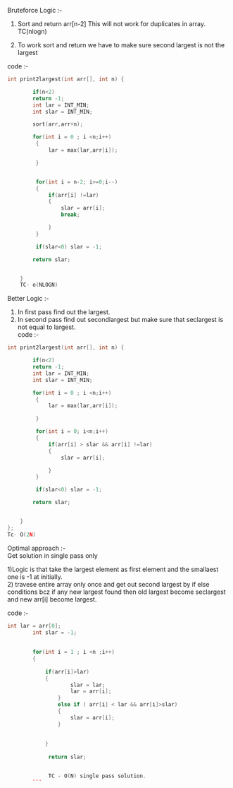 Bruteforce Logic :-

1. Sort and return arr[n-2] This will not work for duplicates in array. TC(nlogn)

2. To work sort and return we have to make sure second largest is not the largest

code :-

```cpp
int print2largest(int arr[], int n) {

	    if(n<2)
	    return -1;
	    int lar = INT_MIN;
	    int slar = INT_MIN;

	    sort(arr,arr+n);

	    for(int i = 0 ; i <n;i++)
	     {
	         lar = max(lar,arr[i]);

	     }


	     for(int i = n-2; i>=0;i--)
	     {
	         if(arr[i] !=lar)
	         {
	             slar = arr[i];
	             break;

	         }
	     }

	     if(slar<0) slar = -1;

	    return slar;


	}
    TC- o(NLOGN)
```

Better Logic :-

1. In first pass find out the largest.
2. In second pass find out secondlargest but make sure that seclargest is not equal to largest.  
   code :-

```cpp
int print2largest(int arr[], int n) {

	    if(n<2)
	    return -1;
	    int lar = INT_MIN;
	    int slar = INT_MIN;

	    for(int i = 0 ; i <n;i++)
	     {
	         lar = max(lar,arr[i]);

	     }

	     for(int i = 0; i<n;i++)
	     {
	         if(arr[i] > slar && arr[i] !=lar)
	         {
	             slar = arr[i];

	         }
	     }

	     if(slar<0) slar = -1;

	    return slar;


	}
};
Tc- O(2N)
```
Optimal approach :-   
Get solution in single pass only   

1)Logic is that take the largest element as first element and the smallaest one is -1 at initially.   
2) travese entire array only once and get out second largest by if else conditions bcz if any new largest found then old largest become seclargest and new arr[i] become largest.  


code :-  
```cpp
int lar = arr[0];
	    int slar = -1;
	    
	    
	    for(int i = 1 ; i <n ;i++)
	    {
	        
	        if(arr[i]>lar)
	        {
	                slar = lar;
	                lar = arr[i];
	            }
	            else if ( arr[i] < lar && arr[i]>slar)
	            {
	                slar = arr[i];
	            }
	            
	            
	        }
	       
             return slar;


             TC - O(N) single pass solution.
	    ```
